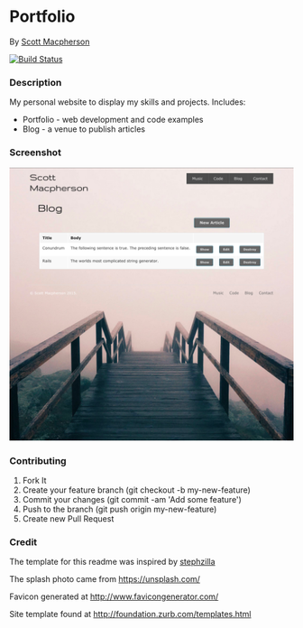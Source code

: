 # Portfolio
By [Scott Macpherson](https://github.com/scottmacphersonmusic)

[![Build Status](https://travis-ci.org/scottmacphersonmusic/portfolio.svg?branch=master)](https://travis-ci.org/scottmacphersonmusic/portfolio)

### Description
My personal website to display my skills and projects.  Includes:

- Portfolio - web development and code examples
- Blog - a venue to publish articles

### Screenshot
![screenshot of the blog page](/app/assets/images/blog.png)

### Contributing
1. Fork It
2. Create your feature branch (git checkout -b my-new-feature)
3. Commit your changes (git commit -am 'Add some feature')
4. Push to the branch (git push origin my-new-feature)
5. Create new Pull Request

### Credit
The template for this readme was inspired by
[stephzilla](https://github.com/scottmacphersonmusic/readme)

The splash photo came from https://unsplash.com/

Favicon generated at http://www.favicongenerator.com/

Site template found at http://foundation.zurb.com/templates.html
